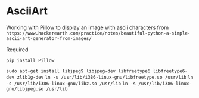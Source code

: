 # AsciiArt
Working with Pillow to display an image with ascii characters from `https://www.hackerearth.com/practice/notes/beautiful-python-a-simple-ascii-art-generator-from-images/`


Required

`pip install Pillow`

`sudo apt-get install libjpeg9 libjpeg-dev libfreetype6 libfreetype6-dev zlib1g-dev`
`ln -s /usr/lib/i386-linux-gnu/libfreetype.so /usr/lib`
`ln -s /usr/lib/i386-linux-gnu/libz.so /usr/lib`
`ln -s /usr/lib/i386-linux-gnu/libjpeg.so /usr/lib`